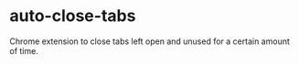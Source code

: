 # auto-close-tabs
Chrome extension to close tabs left open and unused for a certain amount of time. 
